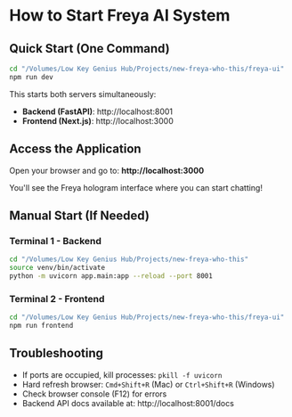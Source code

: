# How to Start Freya AI System

## Quick Start (One Command)

```bash
cd "/Volumes/Low Key Genius Hub/Projects/new-freya-who-this/freya-ui"
npm run dev
```

This starts both servers simultaneously:
- **Backend (FastAPI)**: http://localhost:8001
- **Frontend (Next.js)**: http://localhost:3000

## Access the Application

Open your browser and go to: **http://localhost:3000**

You'll see the Freya hologram interface where you can start chatting!

## Manual Start (If Needed)

### Terminal 1 - Backend
```bash
cd "/Volumes/Low Key Genius Hub/Projects/new-freya-who-this"
source venv/bin/activate
python -m uvicorn app.main:app --reload --port 8001
```

### Terminal 2 - Frontend
```bash
cd "/Volumes/Low Key Genius Hub/Projects/new-freya-who-this/freya-ui"
npm run frontend
```

## Troubleshooting

- If ports are occupied, kill processes: `pkill -f uvicorn`
- Hard refresh browser: `Cmd+Shift+R` (Mac) or `Ctrl+Shift+R` (Windows)
- Check browser console (F12) for errors
- Backend API docs available at: http://localhost:8001/docs